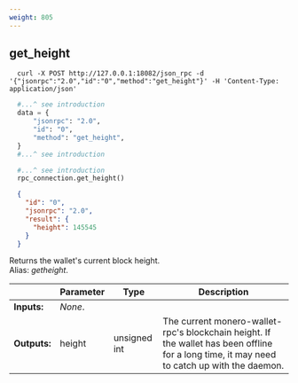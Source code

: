 ```yaml
---
weight: 805
---
```


## **get_height**

```shell
  curl -X POST http://127.0.0.1:18082/json_rpc -d '{"jsonrpc":"2.0","id":"0","method":"get_height"}' -H 'Content-Type: application/json'
```
```python
  #...^ see introduction
  data = {
      "jsonrpc": "2.0",
      "id": "0",
      "method": "get_height",
  }
  #...^ see introduction
```
```py
  #...^ see introduction
  rpc_connection.get_height()
```
```json
  {
    "id": "0",
    "jsonrpc": "2.0",
    "result": {
      "height": 145545
    }
  }
```
Returns the wallet's current block height.  
Alias: *getheight*.  

|             | Parameter | Type         | Description
| ---         | ---       | ---          | ---
|**Inputs:**  | *None*.   |              |
|**Outputs:** | height    | unsigned int | The current monero-wallet-rpc's blockchain height. If the wallet has been offline for a long time, it may need to catch up with the daemon.